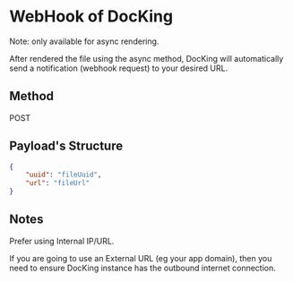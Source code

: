 # WebHook of DocKing

Note: only available for async rendering.

After rendered the file using the async method, DocKing will automatically send a notification (webhook request) to your desired URL.

## Method
POST

## Payload's Structure

```json
{
    "uuid": "fileUuid",
    "url": "fileUrl"
}
```

## Notes
Prefer using Internal IP/URL. 

If you are going to use an External URL (eg your app domain), then you need to ensure DocKing instance has the outbound internet
connection.
